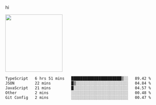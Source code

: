 hi

<img height="180em" src="https://github-readme-stats.vercel.app/api?username=AProductiveNerd&show_icons=true&hide_border=true&&count_private=true&include_all_commits=true" />

<!--START_SECTION:waka-->

```txt
TypeScript   6 hrs 51 mins   ██████████████████████▒░░   89.42 %
JSON         22 mins         █▒░░░░░░░░░░░░░░░░░░░░░░░   04.84 %
JavaScript   21 mins         █░░░░░░░░░░░░░░░░░░░░░░░░   04.57 %
Other        2 mins          ░░░░░░░░░░░░░░░░░░░░░░░░░   00.48 %
Git Config   2 mins          ░░░░░░░░░░░░░░░░░░░░░░░░░   00.47 %
```

<!--END_SECTION:waka-->
